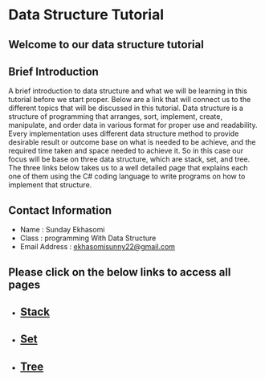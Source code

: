 # Data Structure Tutorial
## Welcome to our data structure tutorial
## Brief Introduction
A brief introduction to data structure and what we will be learning in this tutorial before we start proper. Below are a link that will connect us to the different topics that will be discussed in this tutorial. 
Data structure is a structure of programming that arranges, sort, implement, create, manipulate, and order data in various format for proper use and readability. Every implementation uses different data structure method to provide desirable result or outcome base on what is needed to be achieve, and the required time taken and space needed to achieve it. So in this case our focus will be base on three data structure, which are stack, set, and tree. The three links below takes us to a well detailed page that explains each one of them using the C# coding language to write programs on how to implement that structure.

## Contact Information
* Name : Sunday Ekhasomi
* Class : programming With Data Structure 
* Email Address : ekhasomisunny22@gmail.com

## Please click on the below links to access all pages

* ## [Stack](1-topic.md)
* ## [Set](2-topic.md)
* ## [Tree](3-topic.md)
